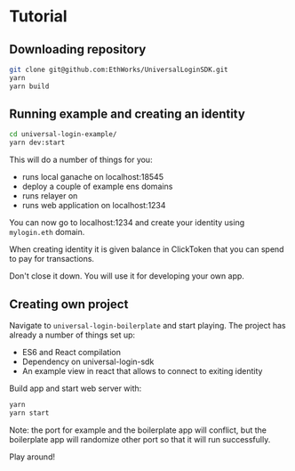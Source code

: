 # Tutorial

## Downloading repository

```sh
git clone git@github.com:EthWorks/UniversalLoginSDK.git
yarn
yarn build
```

## Running example and creating an identity

```sh
cd universal-login-example/
yarn dev:start
```

This will do a number of things for you:
* runs local ganache on localhost:18545
* deploy a couple of example ens domains
* runs relayer on
* runs web application on localhost:1234


You can now go to localhost:1234 and create your identity using `mylogin.eth` domain.

When creating identity it is given balance in ClickToken that you can spend to pay for transactions.

Don't close it down. You will use it for developing your own app.

## Creating own project

Navigate to `universal-login-boilerplate` and start playing.
The project has already a number of things set up:
* ES6 and React compilation
* Dependency on universal-login-sdk
* An example view in react that allows to connect to exiting identity

Build app and start web server with:
```sh
yarn
yarn start
```

Note: the port for example and the boilerplate app will conflict, but the boilerplate app will randomize other port so that it will run successfully.

Play around!